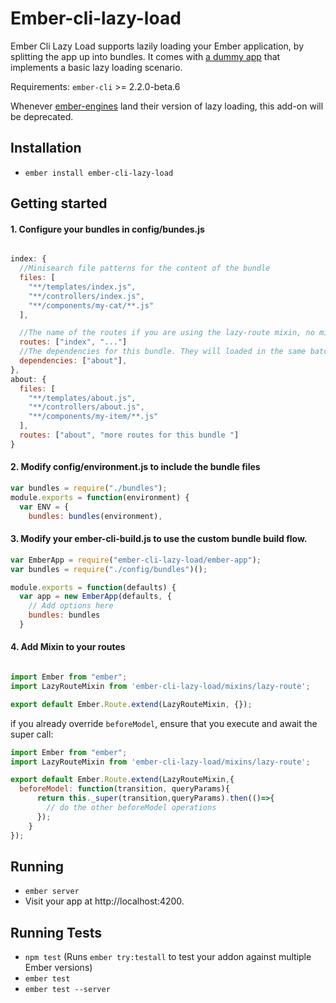 # Ember-cli-lazy-load

Ember Cli Lazy Load supports lazily loading your Ember application, by splitting the app up into bundles. It comes with [a dummy app](https://github.com/duizendnegen/ember-cli-lazy-load/tree/master/tests/dummy) that implements a basic lazy loading scenario.

Requirements: `ember-cli` >= 2.2.0-beta.6

Whenever [ember-engines](https://github.com/dgeb/ember-engines) land their version of lazy loading, this add-on will be deprecated.

## Installation

* `ember install ember-cli-lazy-load`

## Getting started

#### 1. Configure your bundles in config/bundes.js

```javascript

index: {
  //Minisearch file patterns for the content of the bundle
  files: [
    "**/templates/index.js",
    "**/controllers/index.js",
    "**/components/my-cat/**.js"
  ],

  //The name of the routes if you are using the lazy-route mixin, no minisearch expressions are allowed here.
  routes: ["index", "..."]
  //The dependencies for this bundle. They will loaded in the same batch as the actual bundle
  dependencies: ["about"],
},
about: {
  files: [
    "**/templates/about.js",
    "**/controllers/about.js",
    "**/components/my-item/**.js"
  ],
  routes: ["about", "more routes for this bundle "]
}
```



#### 2. Modify config/environment.js to include the bundle files

```javascript
var bundles = require("./bundles");
module.exports = function(environment) {
  var ENV = {
    bundles: bundles(environment),
```

#### 3. Modify your ember-cli-build.js to use the custom bundle build flow.

```javascript
var EmberApp = require("ember-cli-lazy-load/ember-app");
var bundles = require("./config/bundles")();

module.exports = function(defaults) {
  var app = new EmberApp(defaults, {
    // Add options here
    bundles: bundles
  }
```

#### 4. Add Mixin to your routes

```javascript

import Ember from "ember";
import LazyRouteMixin from 'ember-cli-lazy-load/mixins/lazy-route';

export default Ember.Route.extend(LazyRouteMixin, {});

```

if you already override `beforeModel`, ensure that you execute and await the super call:

```javascript
import Ember from "ember";
import LazyRouteMixin from 'ember-cli-lazy-load/mixins/lazy-route';

export default Ember.Route.extend(LazyRouteMixin,{
  beforeModel: function(transition, queryParams){
      return this._super(transition,queryParams).then(()=>{
        // do the other beforeModel operations
      });
    }
});
```

## Running

* `ember server`
* Visit your app at http://localhost:4200.

## Running Tests

* `npm test` (Runs `ember try:testall` to test your addon against multiple Ember versions)
* `ember test`
* `ember test --server`
